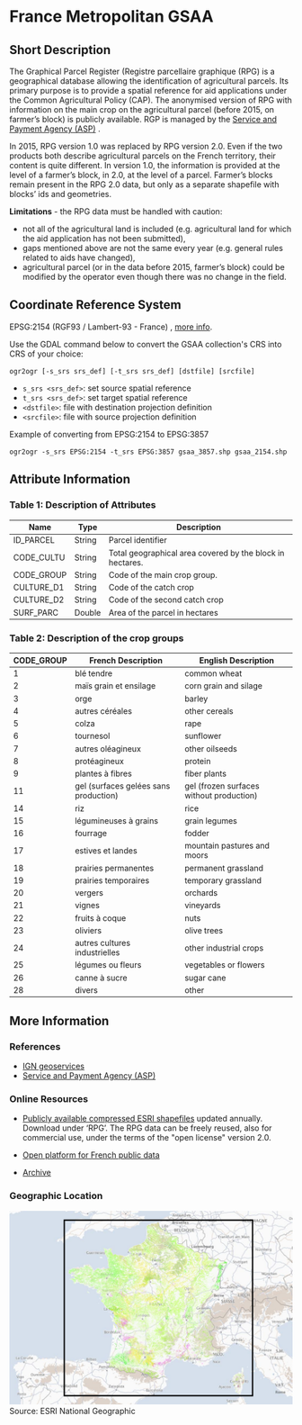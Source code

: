 # France Metropolitan GSAA

## Short Description  

The Graphical Parcel Register (Registre parcellaire graphique (RPG) is a geographical database allowing the identification of agricultural parcels. Its primary purpose is to provide a spatial reference for aid applications under the Common Agricultural Policy (CAP). The anonymised version of RPG with information on the main crop on the agricultural parcel (before 2015, on farmer’s block) is publicly available. RGP is managed by the [Service and Payment Agency (ASP)](https://www.asp-public.fr/au-service-de/agency-services-and-payment-and-eu-funds) .   

In 2015, RPG version 1.0 was replaced by RPG version 2.0. Even if the two products both describe agricultural parcels on the French territory, their content is quite different. In version 1.0, the information is provided at the level of a farmer’s block, in 2.0, at the level of a parcel. Farmer’s blocks remain present in the RPG 2.0 data, but only as a separate shapefile with blocks’ ids and geometries.  

**Limitations** - the RPG data must be handled with caution:
-	not all of the agricultural land is included (e.g. agricultural land for which the aid application has not been submitted),
-	gaps mentioned above are not the same every year (e.g. general rules related to aids have changed), 
-	agricultural parcel (or in the data before 2015, farmer’s block) could be modified by the operator even though there was no change in the field.


## Coordinate Reference System
EPSG:2154 (RGF93 / Lambert-93 - France) , [more info](https://epsg.io/2154).  

Use the GDAL command below to convert the GSAA collection's CRS into CRS of your choice:

```
ogr2ogr [-s_srs srs_def] [-t_srs srs_def] [dstfile] [srcfile]
```
- `s_srs <srs_def>`: set source spatial reference
- `t_srs <srs_def>`: set target spatial reference
- `<dstfile>`: file with destination projection definition
- `<srcfile>`: file with source projection definition

Example of converting  from EPSG:2154 to EPSG:3857 
```
ogr2ogr -s_srs EPSG:2154 -t_srs EPSG:3857 gsaa_3857.shp gsaa_2154.shp
```

## Attribute Information  

### Table 1: Description of Attributes
<table>
  <thead>
    <tr>
      <th>Name</th>
      <th>Type </th>
      <th>Description</th>
    </tr>
  </thead>
  <tbody>
    <tr>
      <td>ID_PARCEL</td>
      <td >String</td>
      <td>Parcel identifier</td>
    </tr>
    <tr>
      <td>CODE_CULTU</td>
      <td >String </td>
      <td> Total geographical area covered by the block in hectares.</td>
    </tr>
    <tr>
      <td>CODE_GROUP</td>
      <td >String </td>
      <td>Code of the main crop group.</td>
    </tr>
    <tr>
      <td>CULTURE_D1</td>
      <td >String</td>
      <td >Code of the catch crop </td>
    </tr>
    <tr>
      <td>CULTURE_D2</td>
      <td >String </td>
      <td>Code of the second catch crop </td>
    </tr>
    <tr>
      <td>SURF_PARC</td>
      <td > Double </td>
      <td> Area of the parcel in hectares </td>
    </tr>
  </tbody>
</table>   

### Table 2: Description of the crop groups

| CODE_GROUP | French Description | English Description |
| ------- |  ------------ |---------|
| 1 | blé tendre | common wheat |
| 2 | maïs grain et ensilage | corn grain and silage |
| 3 | orge | barley |
| 4 | autres céréales | other cereals |
| 5 | colza | rape |
| 6 | tournesol | sunflower |
| 7 | autres oléagineux | other oilseeds |
| 8 | protéagineux | protein |
| 9 | plantes à fibres | fiber plants |
| 11 | gel (surfaces gelées sans production) | gel (frozen surfaces without production) |
| 14 | riz | rice |
| 15 | légumineuses à grains | grain legumes |
| 16 | fourrage | fodder |
| 17 | estives et landes | mountain pastures and moors |
| 18 | prairies permanentes | permanent grassland |
| 19 | prairies temporaires | temporary grassland |
| 20 | vergers | orchards |
| 21 | vignes | vineyards |
| 22 | fruits à coque | nuts |
| 23 | oliviers | olive trees |
| 24 | autres cultures industrielles | other industrial crops |
| 25 | légumes ou fleurs | vegetables or flowers |
| 26 | canne à sucre | sugar cane |
| 28 | divers | other |

## More Information

### References  

- [IGN geoservices](https://geoservices.ign.fr/documentation/diffusion/index.html)
- [Service and Payment Agency (ASP)](https://www.asp-public.fr)

### Online Resources    

- [Publicly available compressed ESRI shapefiles](https://geoservices.ign.fr/documentation/diffusion/telechargement-donnees-libres.html#rpg) updated annually. Download under ‘RPG’. The RPG data can be freely reused, also for commercial use, under the terms of the "open license" version 2.0.  

- [Open platform for French public data](https://www.data.gouv.fr/fr/datasets/registre-parcellaire-graphique-rpg-contours-des-parcelles-et-ilots-culturaux-et-leur-groupe-de-cultures-majoritaire/#_)

- [Archive](http://data.cquest.org/registre_parcellaire_graphique/)

### Geographic Location  

![geographic location](fr_geographic_location.png)  
Source: ESRI National Geographic

